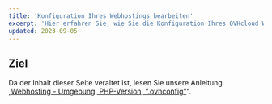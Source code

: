 ```yaml
---
title: 'Konfiguration Ihres Webhostings bearbeiten'
excerpt: 'Hier erfahren Sie, wie Sie die Konfiguration Ihres OVHcloud Webhostings bearbeiten.'
updated: 2023-09-05
---
```


## Ziel

Da der Inhalt dieser Seite veraltet ist, lesen Sie unsere Anleitung „[Webhosting - Umgebung, PHP-Version, “.ovhconfig“](/pages/web_cloud/web_hosting/configure_your_web_hosting)“.
